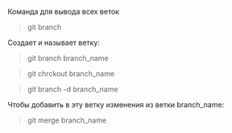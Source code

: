 Команда для вывода всех веток
> git branch

Создает и называет ветку:
> git branch branch_name

> git chrckout branch_name

> git branch -d branch_name

Чтобы добавить в эту ветку изменения из ветки branch_name:
> git merge branch_name